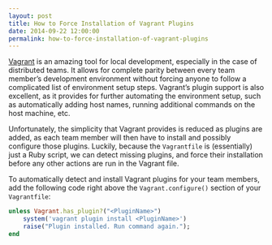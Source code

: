 ```yaml
---
layout: post
title: How to Force Installation of Vagrant Plugins
date: 2014-09-22 12:00:00
permalink: how-to-force-installation-of-vagrant-plugins
---
```

[Vagrant](https://www.vagrantup.com/) is an amazing tool for local development, especially in the case of distributed teams. It allows for complete parity between every team member’s development environment without forcing anyone to follow a complicated list of environment setup steps. Vagrant’s plugin support is also excellent, as it provides for further automating the environment setup, such as automatically adding host names, running additional commands on the host machine, etc.

Unfortunately, the simplicity that Vagrant provides is reduced as plugins are added, as each team member will then have to install and possibly configure those plugins. Luckily, because the `Vagrantfile` is (essentially) just a Ruby script, we can detect missing plugins, and force their installation before any other actions are run in the Vagrant file.

To automatically detect and install Vagrant plugins for your team members, add the following code right above the `Vagrant.configure()` section of your `Vagrantfile`:

```ruby
unless Vagrant.has_plugin?("<PluginName>")
	system('vagrant plugin install <PluginName>')
	raise("Plugin installed. Run command again.");
end
```